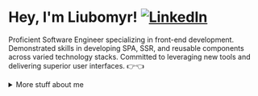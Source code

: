 # Hey, I'm Liubomyr! [![LinkedIn](https://img.shields.io/badge/LinkedIn-%230077B5.svg?logo=linkedin&logoColor=white)](https://www.linkedin.com/in/liubomyrkovtyk/) 

Proficient Software Engineer specializing in front-end development. Demonstrated skills in developing SPA, SSR, and reusable components across varied technology stacks. Committed to leveraging new tools and delivering superior user interfaces.
👉👈<be> 

<details>
<summary>
  More stuff about me
</summary>
  
## My skills 🍳

- JavaScript
- TypeScript
- Next.js
- React
- HTML, CSS
- SCSS
- TailwindCSS
- Styled Components
- Storybook
- Node.js
- Amplify (AWS)
- GraphQL
- MongoDB
- Postgres
